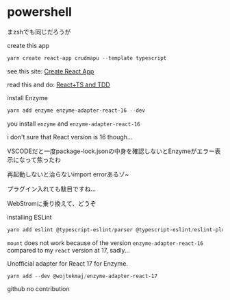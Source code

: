 # powershell

まzshでも同じだろうが

create this app

```powershell
yarn create react-app crudmapu --template typescript
```
see this site: [Create React App](https://create-react-app.dev/docs/adding-typescript/)

read this and do: [React+TS and TDD](https://react-typescript-tdd.firebaseapp.com/styling/index.html)

install Enzyme
```powershell
yarn add enzyme enzyme-adapter-react-16 --dev
```
you install `enzyme` and `enzyme-adapter-react-16`

i don't sure that React version is 16 though...

VSCODEだと一度package-lock.jsonの中身を確認しないとEnzymeがエラー表示になって焦ったわ

再起動しないと治らないimport errorあるゾ~

プラグイン入れても駄目ですね...

WebStromに乗り換えて、どうぞ

installing ESLint

```powershell
yarn add eslint @typescript-eslint/parser @typescript-eslint/eslint-plugin --dev
```

`mount` does not work because of the version `enzyme-adapter-react-16` compared to my `react` version at 17, sadly...

Unofficial adapter for React 17 for Enzyme.
```powershell
yarn add --dev @wojtekmaj/enzyme-adapter-react-17
```

github no contribution